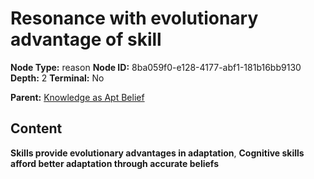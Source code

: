 # Resonance with evolutionary advantage of skill

**Node Type:** reason
**Node ID:** 8ba059f0-e128-4177-abf1-181b16bb9130
**Depth:** 2
**Terminal:** No

**Parent:** [Knowledge as Apt Belief](knowledge-as-apt-belief.md)

## Content

**Skills provide evolutionary advantages in adaptation**, **Cognitive skills afford better adaptation through accurate beliefs**
